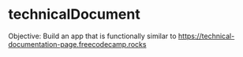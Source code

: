 # technicalDocument
Objective: Build an app that is functionally similar to https://technical-documentation-page.freecodecamp.rocks

